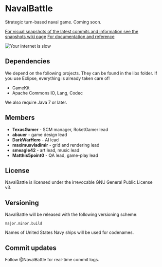 NavalBattle
==========

Strategic turn-based naval game. Coming soon.

[For visual snapshots of the latest commits and information see the snapshots wiki page](http://bit.ly/nbsnapshots)
[For documentation and reference](http://bit.ly/navalbattledoc)

![Your internet is slow](http://bit.ly/navalthing0701)

## Dependencies
We depend on the following projects. They can be found in the libs folder. If you use Eclipse, everything is already taken care of!
* GameKit
* Apache Commons IO, Lang, Codec

We also require Java 7 or later.

## Members
* **TexasGamer** - SCM manager, RoketGamer lead
* **abauer** - game design lead
* **DarkWarHero** - AI lead
* **maximusvladimir** - grid and rendering lead
* **smeagle42** - art lead, music lead
* **Matthis5point0** - QA lead, game-play lead

## License
NavalBattle is licensed under the irrevocable GNU General Public License v3.

## Versioning
NavalBattle will be released with the following versioning scheme:
    
    major.minor.build

Names of United States Navy ships will be used for codenames.

## Commit updates
Follow @NavalBattle for real-time commit logs.
